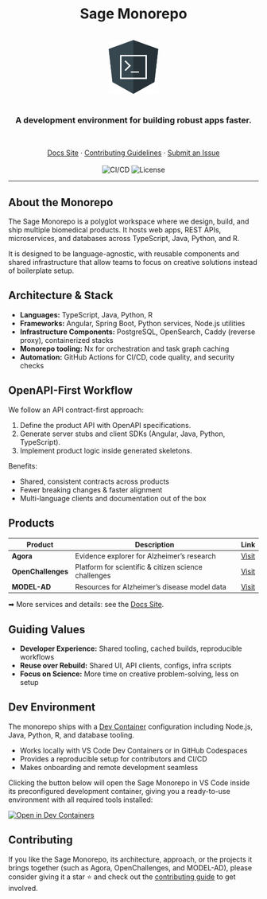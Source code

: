 <h1 align="center">Sage Monorepo</h1>

<p align="center">
  <br>
  <img src="docs/images/angular-cli-logo.png" alt="Angular CLI logo" width="100px" height="108px"/>
  <br><br>
  <h3 align="center">
    A development environment for building robust apps faster.
  </h3>
  <br>
</p>

<p align="center">
  <a href="https://sage-bionetworks.github.io/sage-monorepo/">Docs Site</a> ·
  <a href="https://sage-bionetworks.github.io/sage-monorepo/contributions/overview/">Contributing Guidelines</a> ·
  <a href="https://github.com/Sage-Bionetworks/sage-monorepo/issues/new/choose">Submit an Issue</a>
  <br><br>
  <img src="https://img.shields.io/github/actions/workflow/status/Sage-Bionetworks/sage-monorepo/ci.yml?branch=main&color=007acc&labelColor=555555&style=for-the-badge&logo=github&label=CI/CD" alt="CI/CD"/>
  <img src="https://img.shields.io/github/license/Sage-Bionetworks/sage-monorepo.svg?color=007acc&labelColor=555555&style=for-the-badge&logo=github" alt="License"/>
</p>

---

## About the Monorepo

The Sage Monorepo is a polyglot workspace where we design, build, and ship multiple biomedical products. It hosts web apps, REST APIs, microservices, and databases across TypeScript, Java, Python, and R.

It is designed to be language-agnostic, with reusable components and shared infrastructure that allow teams to focus on creative solutions instead of boilerplate setup.

## Architecture & Stack

- **Languages:** TypeScript, Java, Python, R
- **Frameworks:** Angular, Spring Boot, Python services, Node.js utilities
- **Infrastructure Components:** PostgreSQL, OpenSearch, Caddy (reverse proxy), containerized stacks
- **Monorepo tooling:** Nx for orchestration and task graph caching
- **Automation:** GitHub Actions for CI/CD, code quality, and security checks

## OpenAPI-First Workflow

We follow an API contract-first approach:

1. Define the product API with OpenAPI specifications.
2. Generate server stubs and client SDKs (Angular, Java, Python, TypeScript).
3. Implement product logic inside generated skeletons.

Benefits:

- Shared, consistent contracts across products
- Fewer breaking changes & faster alignment
- Multi-language clients and documentation out of the box

## Products

| Product            | Description                                          | Link                                          |
| ------------------ | ---------------------------------------------------- | --------------------------------------------- |
| **Agora**          | Evidence explorer for Alzheimer’s research           | [Visit](https://agora.adknowledgeportal.org/) |
| **OpenChallenges** | Platform for scientific & citizen science challenges | [Visit](https://openchallenges.io/)           |
| **MODEL-AD**       | Resources for Alzheimer’s disease model data         | [Visit](https://model-ad.org/)                |

➡ More services and details: see the [Docs Site](https://sage-bionetworks.github.io/sage-monorepo/).

## Guiding Values

- **Developer Experience:** Shared tooling, cached builds, reproducible workflows
- **Reuse over Rebuild:** Shared UI, API clients, configs, infra scripts
- **Focus on Science:** More time on creative problem-solving, less on setup

## Dev Environment

The monorepo ships with a [Dev Container](https://containers.dev/) configuration including Node.js, Java, Python, R, and database tooling.

- Works locally with VS Code Dev Containers or in GitHub Codespaces
- Provides a reproducible setup for contributors and CI/CD
- Makes onboarding and remote development seamless

Clicking the button below will open the Sage Monorepo in VS Code inside its preconfigured
development container, giving you a ready-to-use environment with all required tools installed:

[![Open in Dev Containers](https://img.shields.io/static/v1?label=Dev%20Container&message=Open&color=blue&logo=visualstudiocode&style=for-the-badge)](https://vscode.dev/redirect?url=vscode://ms-vscode-remote.remote-containers/cloneInVolume?url=https://github.com/Sage-Bionetworks/sage-monorepo)

## Contributing

If you like the Sage Monorepo, its architecture, approach, or the projects it brings together (such
as Agora, OpenChallenges, and MODEL-AD), please consider giving it a star ⭐ and check out the
[contributing guide](CONTRIBUTING.md) to get involved.
